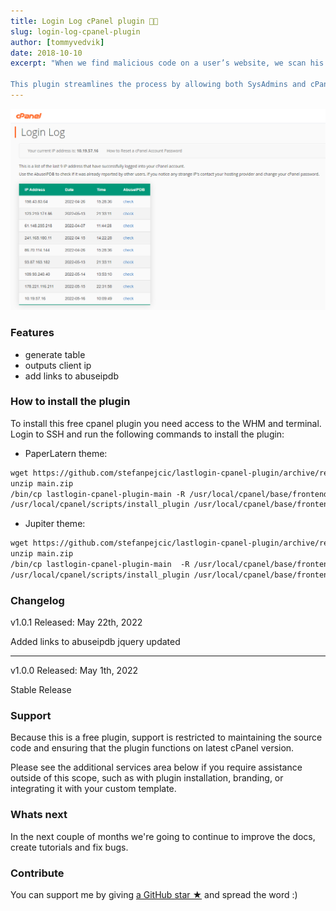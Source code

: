 ```yaml
---
title: Login Log cPanel plugin 🎉💚
slug: login-log-cpanel-plugin
author: [tommyvedvik]
date: 2018-10-10
excerpt: "When we find malicious code on a user’s website, we scan his files with a plugin such as ImunifyAV and check .lastlogin file for any suspicious IP addresses that have been reported in the AbuseIP database. </br>

This plugin streamlines the process by allowing both SysAdmins and cPanel users to quickly view file content and check IPs in the AbuseIPDB."
---
```


<img src="https://raw.githubusercontent.com/stefanpejcic/lastlogin-cpanel-plugin/main/assets/img/screenshot.png"></img>

### Features

- generate table
- outputs client ip
- add links to abuseipdb

### How to install the plugin

To install this free cpanel plugin you need access to the WHM and terminal. Login to SSH and run the following commands to install the plugin:


- PaperLatern theme:

```html
wget https://github.com/stefanpejcic/lastlogin-cpanel-plugin/archive/refs/heads/main.zip
unzip main.zip
/bin/cp lastlogin-cpanel-plugin-main -R /usr/local/cpanel/base/frontend/paper_lantern/lastlogin
/usr/local/cpanel/scripts/install_plugin /usr/local/cpanel/base/frontend/jupiter/lastlogin/info.json
```

- Jupiter theme:

```html
wget https://github.com/stefanpejcic/lastlogin-cpanel-plugin/archive/refs/heads/main.zip
unzip main.zip
/bin/cp lastlogin-cpanel-plugin-main  -R /usr/local/cpanel/base/frontend/jupiter/lastlogin/
/usr/local/cpanel/scripts/install_plugin /usr/local/cpanel/base/frontend/jupiter/lastlogin/info.json
```


### Changelog

v1.0.1
Released: May 22th, 2022

Added links to abuseipdb
jquery updated

-------------------------------

v1.0.0
Released: May 1th, 2022

Stable Release

### Support

Because this is a free plugin, support is restricted to maintaining the source code and ensuring that the plugin functions on latest cPanel version.

Please see the additional services area below if you require assistance outside of this scope, such as with plugin installation, branding, or integrating it with your custom template.

### Whats next

In the next couple of months we're going to continue to improve the docs, create tutorials and fix bugs.

### Contribute

You can support me by giving [a GitHub star ★](https://github.com/stefanpejcic/lastlogin-cpanel-plugin/stargazers) and spread the word :)
